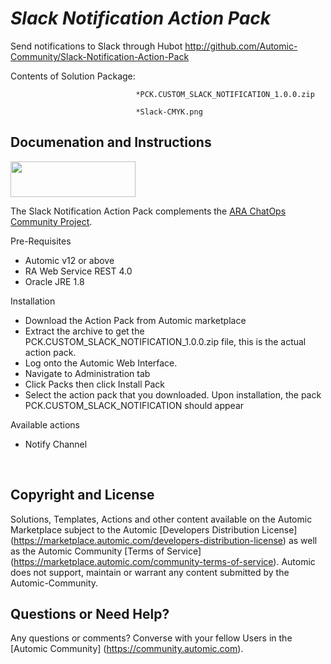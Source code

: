 *Slack Notification Action Pack*
=============


Send notifications to Slack through Hubot
http://github.com/Automic-Community/Slack-Notification-Action-Pack

<!-- List of attached files -->
Contents of Solution Package:

						
								*PCK.CUSTOM_SLACK_NOTIFICATION_1.0.0.zip
								
								*Slack-CMYK.png
								
						


Documenation and Instructions
---

<p><img src="https://448bb31d92917ba3390f-4a8f48d20b0d8c78b979208d38d37653.ssl.cf1.rackcdn.com/818/screenshots/Slack-CMYK.png" alt="" width="200" height="57" /></p>
<p>The Slack Notification Action Pack complements the <a href="https://marketplace.automic.com/admin/marketplace/view/%20https:/marketplace.automic.com/details/chatops-for-automic-release-automation" target="_blank">ARA ChatOps Community Project</a>.</p>
<p>Pre-Requisites</p>
<ul>
<li>Automic v12 or above</li>
<li>RA Web Service REST 4.0</li>
<li>Oracle JRE 1.8&nbsp;</li>
</ul>
<p>Installation</p>
<ul>
<li>Download the Action Pack from Automic marketplace</li>
<li>Extract the archive to get the PCK.CUSTOM_SLACK_NOTIFICATION_1.0.0.zip file, this is the actual action pack.</li>
<li>Log onto the Automic Web Interface.</li>
<li>Navigate to Administration tab</li>
<li>Click Packs then click Install Pack</li>
<li>Select the action pack that you downloaded. Upon installation, the pack PCK.CUSTOM_SLACK_NOTIFICATION should appear</li>
</ul>
<p>Available actions</p>
<ul>
<li>Notify Channel</li>
</ul>
<p>&nbsp;</p>

Copyright and License
---

Solutions, Templates, Actions and other content available on the Automic Marketplace subject to the Automic [Developers Distribution License] (https://marketplace.automic.com/developers-distribution-license) as well as the Automic Community [Terms of Service] (https://marketplace.automic.com/community-terms-of-service).
Automic does not support, maintain or warrant any content submitted by the Automic-Community.



Questions or Need Help? 
---
Any questions or comments? Converse with your fellow Users in the [Automic Community] (https://community.automic.com).